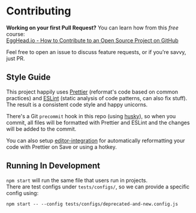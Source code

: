 Contributing
=============

**Working on your first Pull Request?** You can learn how from this *free* course:  
[EggHead.io - How to Contribute to an Open Source Project on GitHub](https://egghead.io/series/how-to-contribute-to-an-open-source-project-on-github)

Feel free to open an issue to discuss feature requests, or if you're savvy, just PR.

Style Guide
------------

This project happily uses [Prettier](https://github.com/prettier/prettier) (reformat's code based on common practices) and [ESLint](https://github.com/eslint/eslint) (static analysis of code patterns, can also fix stuff).  
The result is a consistent code style and happy unicorns.

There's a Git `precommit` hook in this repo (using [husky](https://github.com/typicode/husky)),
so when you commit, all files will be formatted with Prettier and ESLint and the changes will be added
to the commit.

You can also setup [editor-integration](https://github.com/prettier/prettier#editor-integration)
for automatically reformatting your code with Prettier on Save or using a hotkey.

Running In Development
-----------------------

`npm start` will run the same file that users run in projects.  
There are test configs under `tests/configs/`, so we can provide a specific config using:  

```
npm start -- --config tests/configs/deprecated-and-new.config.js
```
